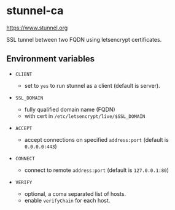 # stunnel-ca

<https://www.stunnel.org>

SSL tunnel between two FQDN using letsencrypt certificates.


## Environment variables

- `CLIENT`
  - set to `yes` to run stunnel as a client (default is server).

- `SSL_DOMAIN`
  - fully qualified domain name (FQDN)
  - with cert in `/etc/letsencrypt/live/$SSL_DOMAIN`

- `ACCEPT`
  - accept connections on specified `address:port` (default is `0.0.0.0:443`)

- `CONNECT`
  - connect to remote `address:port` (default is `127.0.0.1:80`)

- `VERIFY`
  - optional, a coma separated list of hosts.
  - enable `verifyChain` for each host.

